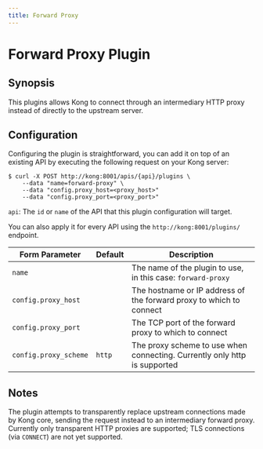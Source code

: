 ```yaml
---
title: Forward Proxy
---
```

# Forward Proxy Plugin

## Synopsis
This plugins allows Kong to connect through an intermediary HTTP proxy instead of directly to the upstream server.

## Configuration

Configuring the plugin is straightforward, you can add it on top of an existing API by executing the following request on your Kong server:

```
$ curl -X POST http://kong:8001/apis/{api}/plugins \
    --data "name=forward-proxy" \
    --data "config.proxy_host=<proxy_host>"
    --data "config.proxy_port=<proxy_port>"
```

`api`: The `id` or `name` of the API that this plugin configuration will target.

You can also apply it for every API using the `http://kong:8001/plugins/` endpoint.

| Form Parameter | Default | Description
| -------------- | ------- | -----------
|`name` | | The name of the plugin to use, in this case: `forward-proxy`
| `config.proxy_host` | | The hostname or IP address of the forward proxy to which to connect
| `config.proxy_port` | | The TCP port of the forward proxy to which to connect
| `config.proxy_scheme` | `http`|	The proxy scheme to use when connecting. Currently only http is supported

## Notes

The plugin attempts to transparently replace upstream connections made by Kong core, sending the request instead to an intermediary forward proxy. Currently only transparent HTTP proxies are supported; TLS connections (via `CONNECT`) are not yet supported.
